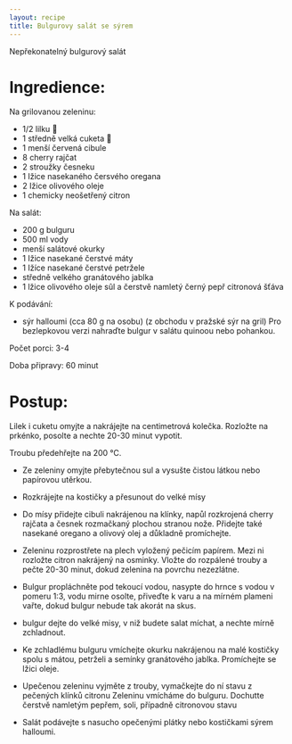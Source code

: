 ```yaml
---
layout: recipe
title: Bulgurovy salát se sýrem 
---
```


Nepřekonatelný bulgurový salát


# Ingredience:


Na grilovanou zeleninu:

- 1/2 lilku 🍆
- 1 středně velká cuketa 🥒
- 1 menší červená cibule 
- 8 cherry rajčat
- 2 stroužky česneku
- 1 Ižice nasekaného čersvého oregana
- 2 Ižice olivového oleje
- 1 chemicky neošetřený citron

Na salát:

- 200 g bulguru
- 500 ml vody
- menší salátové okurky
- 1 Ižice nasekané čerstvé máty
- 1 Ižíce nasekané čerstvé petržele
- středně velkého granátového jablka
- 1 lžice olivového oleje sûl a čerstvě namletý černý pepř citronová šťáva

K podávání:

- sýr halloumi (cca 80 g na osobu) (z obchodu v pražské sýr na gril)
Pro bezlepkovou verzi nahraďte bulgur v salátu quinoou nebo pohankou.

Počet porci: 3-4

Doba připravy: 60 minut


# Postup:

Lilek i cuketu omyjte a nakrájejte na centimetrová kolečka. Rozložte na prkénko, posolte a nechte 20-30 minut vypotit.

Troubu předehřejte na 200 °C.

- Ze zeleniny omyjte přebytečnou sul a vysušte čistou látkou nebo papírovou utěrkou.
- Rozkrájejte na kostičky a přesunout do velké mísy 
- Do mísy přidejte cibuli nakrájenou na klínky, napůl rozkrojená cherry rajčata a česnek rozmačkaný plochou stranou nože. Přidejte také nasekané oregano a olivový olej a důkladně promíchejte.

- Zeleninu rozprostřete na plech vyložený pečicím papírem. Mezi ni rozložte citron nakrájený na osminky. Vložte do rozpálené trouby a pečte 20-30 minut, dokud zelenina na povrchu nezezlátne.

- Bulgur propláchněte pod tekoucí vodou, nasypte do hrnce s vodou v pomeru 1:3, vodu mirne osolte, přiveďte k varu a na mírném plameni vařte, dokud bulgur nebude tak akorát na skus.
- bulgur dejte do velké misy, v niž budete salat míchat, a nechte mírně zchladnout.
- Ke zchladlému bulguru vmíchejte okurku nakrájenou na malé kostičky spolu s mátou, petrželi a semínky granátového jablka. Promíchejte se lžici oleje.

- Upečenou zeleninu vyjměte z trouby, vymačkejte do ní stavu z pečených klínků citronu
Zeleninu vmícháme do bulguru. Dochutte čerstvě namletým pepřem, soli, případně citronoνου stavu

- Salát podávejte s nasucho opečenými plátky nebo kostičkami sýrem halloumi.
